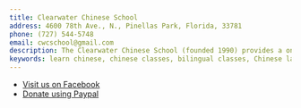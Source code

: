 ```yaml
---
title: Clearwater Chinese School
address: 4600 78th Ave., N., Pinellas Park, Florida, 33781
phone: (727) 544-5748
email: cwcschool@gmail.com
description: The Clearwater Chinese School (founded 1990) provides a once a week community experience for learning Chinese language and culture. Any and all are welcome to come and join us!
keywords: learn chinese, chinese classes, bilingual classes, Chinese language school, Clearwater Chinese school, pinellas county, pinellas park, tampa bay, florida
---
```


<ul>
<li>
    <a href="https://www.facebook.com/p/Clearwater-Chinese-School-100068152035034/ target="_blank" rel="noreferrer">
        Visit us on Facebook
    </a>
</li>
<li>    
    <a href="https://www.paypal.com/cgi-bin/webscr?cmd=_s-xclickhosted_button_id=LMPVC5A5AK9KU&source=url">Donate using Paypal</a>
</li>
</ul>
